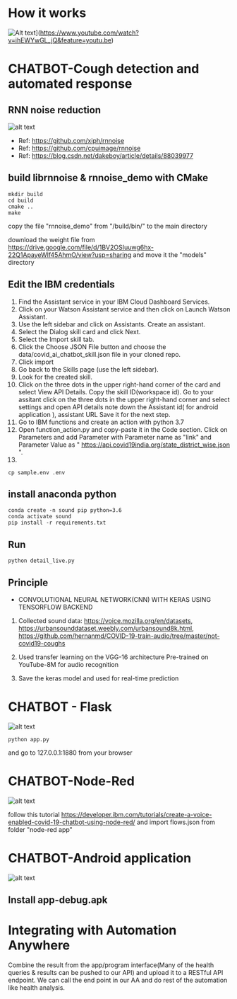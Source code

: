 # How it works
![Alt text](https://img.youtube.com/vi/ihEWYwGL_jQ/0.jpg)](https://www.youtube.com/watch?v=ihEWYwGL_jQ&feature=youtu.be)
# CHATBOT-Cough detection and automated response

## RNN noise reduction 
![alt text](https://github.com/kishorkuttan/Covid-19-chatbot-using-IBM-cloud-and-deep-learning/blob/master/rnn_noise_reduction.png?raw=true)

* Ref: https://github.com/xiph/rnnoise
* Ref: https://github.com/cpuimage/rnnoise
* Ref: https://blog.csdn.net/dakeboy/article/details/88039977


## build librnnoise & rnnoise_demo with CMake

```
mkdir build
cd build
cmake ..
make
```

copy the file "rnnoise_demo" from "/build/bin/" to the main directory

download the weight file from https://drive.google.com/file/d/1BV2OSIuuwg6hx-22Q1ApayeWlf45AhmO/view?usp=sharing
and move it the "models" directory
## Edit the IBM credentials

1. Find the Assistant service in your IBM Cloud Dashboard Services.
2. Click on your Watson Assistant service and then click on Launch Watson Assistant.
3. Use the left sidebar and click on Assistants. Create an assistant.
4. Select the Dialog skill card and click Next.
5. Select the Import skill tab.
6. Click the Choose JSON File button and choose the data/covid_ai_chatbot_skill.json file in your cloned repo.
7. Click import
8. Go back to the Skills page (use the left sidebar).
9. Look for the created skill.
10. Click on the three dots in the upper right-hand corner of the card and select View API Details.
Copy the skill ID(workspace id). Go to your assitant click on the three dots in the upper right-hand corner and select settings and open API details note down the Assistant id( for android application ), assistant URL Save it for the next step.
11. Go to IBM functions and create an action with python 3.7 
12. Open function_action.py and copy-paste it in the Code section. Click on Parameters and add Parameter with Parameter name as "link" and Parameter Value as " https://api.covid19india.org/state_district_wise.json ".
13.
```
cp sample.env .env
```


## install anaconda python
```
conda create -n sound pip python=3.6
conda activate sound
pip install -r requirements.txt
```

## Run

```
python detail_live.py
```
## Principle
* CONVOLUTIONAL NEURAL NETWORK(CNN) WITH KERAS USING TENSORFLOW BACKEND

1. Collected sound data: https://voice.mozilla.org/en/datasets, https://urbansounddataset.weebly.com/urbansound8k.html, https://github.com/hernanmd/COVID-19-train-audio/tree/master/not-covid19-coughs

2. Used transfer learning on the VGG-16 architecture Pre-trained on YouTube-8M for audio recognition

3. Save the keras model and used for real-time prediction

# CHATBOT - Flask
![alt text](https://github.com/kishorkuttan/Covid-19-chatbot-using-IBM-cloud-and-deep-learning/blob/master/flask_chatbot.png?raw=true)

```
python app.py
```
and go to 127.0.0.1:1880 from your browser

# CHATBOT-Node-Red
![alt text](https://github.com/kishorkuttan/Covid-19-chatbot-using-IBM-cloud-and-deep-learning/blob/master/node-red.png?raw=true)

follow this tutorial https://developer.ibm.com/tutorials/create-a-voice-enabled-covid-19-chatbot-using-node-red/
and import flows.json from folder "node-red app"

# CHATBOT-Android application
![alt text](https://github.com/kishorkuttan/Covid-19-chatbot-using-IBM-cloud-and-deep-learning/blob/master/Android_demo_app.jpg?raw=true)

## Install app-debug.apk

# Integrating with Automation Anywhere

Combine the result from the app/program interface(Many of the health queries & results can be pushed to our API) and upload it to a RESTful API endpoint. We can call the end point in our AA and do rest of the automation like health analysis.
